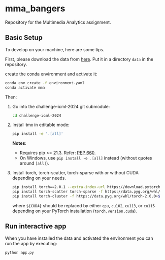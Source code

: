 # mma_bangers
Repository for the Multimedia Analytics assignment.

## Basic Setup
To develop on your machine, here are some tips.

First, please download the data from [here](https://www.kaggle.com/datasets/stackoverflow/stacksample).
Put it in a directory `data` in the repository.

create the conda environment and activate it:
   ```bash
   conda env create -f environment.yaml
   conda activate mma
   ```

Then:

1. Go into the challenge-icml-2024 git submodule:

   ```bash
   cd challenge-icml-2024
   ```

2. Install tmx in editable mode:

   ```bash
   pip install -e '.[all]'
   ```
   **Notes:**
   - Requires pip >= 21.3. Refer: [PEP 660](https://peps.python.org/pep-0660/).
   - On Windows, use `pip install -e .[all]` instead (without quotes around `[all]`).

4. Install torch, torch-scatter, torch-sparse with or without CUDA depending on your needs.

    ```bash
    pip install torch==2.0.1 --extra-index-url https://download.pytorch.org/whl/${CUDA}
    pip install torch-scatter torch-sparse -f https://data.pyg.org/whl/torch-2.0.1+${CUDA}.html
    pip install torch-cluster -f https://data.pyg.org/whl/torch-2.0.0+${CUDA}.html
    ```

    where `${CUDA}` should be replaced by either `cpu`, `cu102`, `cu113`, or `cu115` depending on your PyTorch installation (`torch.version.cuda`).

## Run interactive app
When you have installed the data and activated the environment you can run the app by executing:

```bash
python app.py
```
